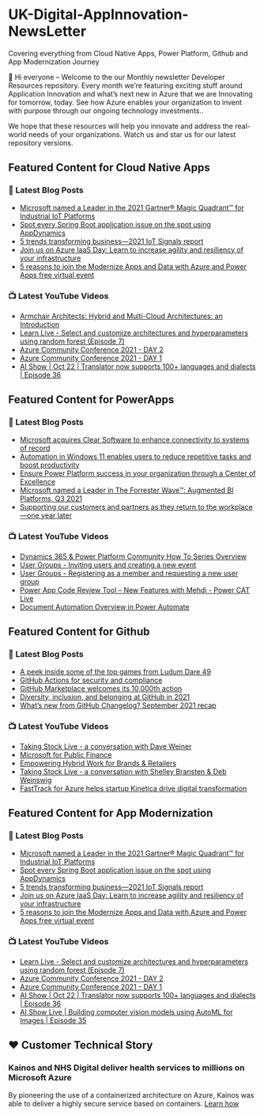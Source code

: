 # UK-Digital-AppInnovation-NewsLetter

Covering everything from Cloud Native Apps, Power Platform, Github and App Modernization Journey

👋 Hi everyone – Welcome to the our Monthly newsletter Developer Resources repository. Every month we’re featuring exciting stuff around Application Innovation and what’s next new in Azure that we are Innovating for tomorrow, today. See how Azure enables your organization to invent with purpose through our ongoing technology investments..


We hope that these resources will help you innovate and address the real-world needs of your organizations. Watch us and star us for our latest repository versions.

## Featured Content for Cloud Native Apps


### 📝 Latest Blog Posts

    
<!-- BLOGCNA:START -->
- [Microsoft named a Leader in the 2021 Gartner® Magic Quadrant™ for Industrial IoT Platforms](https://azure.microsoft.com/blog/microsoft-named-a-leader-in-the-2021-gartner-magic-quadrant-for-industrial-iot-platforms/)
- [Spot every Spring Boot application issue on the spot using AppDynamics](https://azure.microsoft.com/blog/spot-every-spring-boot-application-issue-on-the-spot-using-appdynamics/)
- [5 trends transforming business—2021 IoT Signals report](https://azure.microsoft.com/blog/5-trends-transforming-business-2021-iot-signals-report/)
- [Join us on Azure IaaS Day: Learn to increase agility and resiliency of your infrastructure](https://azure.microsoft.com/blog/join-us-on-azure-iaas-day-learn-to-increase-agility-and-resiliency-of-your-infrastructure/)
- [5 reasons to join the Modernize Apps and Data with Azure and Power Apps free virtual event](https://azure.microsoft.com/blog/5-reasons-to-join-the-modernize-apps-and-data-with-azure-and-power-apps-free-virtual-event/)
<!-- BLOGCNA:END -->

### 📺 Latest YouTube Videos

 
<!-- YOUTUBECNA:START -->
- [Armchair Architects: Hybrid and Multi-Cloud Architectures: an Introduction](https://www.youtube.com/watch?v=3EqfNtoajpM)
- [Learn Live - Select and customize architectures and hyperparameters using random forest (Episode 7)](https://www.youtube.com/watch?v=T3VRdIIJpgo)
- [Azure Community Conference 2021 - DAY 2](https://www.youtube.com/watch?v=E7JHGn2DYvk)
- [Azure Community Conference 2021 - DAY 1](https://www.youtube.com/watch?v=QL43Fy5oqz8)
- [AI Show | Oct 22 | Translator now supports 100+ languages and dialects | Episode 36](https://www.youtube.com/watch?v=KhEYFatBHEo)
<!-- YOUTUBECNA:END -->

##  Featured Content for PowerApps
### 📝 Latest Blog Posts
<!-- BLOGPOWER:START -->
- [Microsoft acquires Clear Software to enhance connectivity to systems of record](https://cloudblogs.microsoft.com/powerplatform/2021/10/22/microsoft-acquires-clear-software-to-enhance-connectivity-to-systems-of-record/)
- [Automation in Windows 11 enables users to reduce repetitive tasks and boost productivity](https://cloudblogs.microsoft.com/powerplatform/2021/10/04/automation-in-windows-11-enables-users-to-reduce-repetitive-tasks-and-boost-productivity/)
- [Ensure Power Platform success in your organization through a Center of Excellence](https://cloudblogs.microsoft.com/powerplatform/2021/09/20/ensure-power-platform-success-in-your-organization-through-a-center-of-excellence/)
- [Microsoft named a Leader in The Forrester Wave™: Augmented BI Platforms, Q3 2021](https://powerbi.microsoft.com/en-us/blog/microsoft-named-a-leader-in-the-forrester-wave-augmented-bi-platforms-q3-2021/)
- [Supporting our customers and partners as they return to the workplace—one year later](https://cloudblogs.microsoft.com/powerplatform/2021/07/15/supporting-our-customers-and-partners-as-they-return-to-the-workplace-one-year-later/)
<!-- BLOGPOWER:END -->
 ### 📺 Latest YouTube Videos
    
<!-- YOUTUBEPOWER:START -->
- [Dynamics 365 & Power Platform Community How To Series Overview](https://www.youtube.com/watch?v=YFu21EQuBVw)
- [User Groups - Inviting users and creating a new event](https://www.youtube.com/watch?v=atl2j8gIFHI)
- [User Groups - Registering as a member and requesting a new user group](https://www.youtube.com/watch?v=-jJC3m98X8k)
- [Power App Code Review Tool – New Features with Mehdi - Power CAT Live](https://www.youtube.com/watch?v=kfkUsGXIlIA)
- [Document Automation Overview in Power Automate](https://www.youtube.com/watch?v=H1I0ZrEQ1e4)
<!-- YOUTUBEPOWER:END -->

##  Featured Content for Github
### 📝 Latest Blog Posts
<!-- BLOGGITHUB:START -->
- [A peek inside some of the top games from Ludum Dare 49](https://github.blog/2021-10-25-a-peek-inside-some-of-the-top-games-from-ludum-dare-49/)
- [GitHub Actions for security and compliance](https://github.blog/2021-10-22-github-actions-for-security-compliance/)
- [GitHub Marketplace welcomes its 10,000th action](https://github.blog/2021-10-21-github-marketplace-welcomes-its-10000th-action/)
- [Diversity, inclusion, and belonging at GitHub in 2021](https://github.blog/2021-10-20-diversity-inclusion-belonging-github-2021/)
- [What’s new from GitHub Changelog? September 2021 recap](https://github.blog/2021-10-19-whats-new-from-github-changelog-september-2021-recap/)
<!-- BLOGGITHUB:END -->
### 📺 Latest YouTube Videos
<!-- YOUTUBEGITHUB:START -->
- [Taking Stock Live - a conversation with Dave Weiner](https://www.youtube.com/watch?v=NcHHXuPMt88)
- [Microsoft for Public Finance](https://www.youtube.com/watch?v=VsRoKmFrjGo)
- [Empowering Hybrid Work for Brands & Retailers](https://www.youtube.com/watch?v=mJDW1HIvl1Q)
- [Taking Stock Live - a conversation with Shelley Bransten & Deb Weinswig](https://www.youtube.com/watch?v=-yCQqRG1JI4)
- [FastTrack for Azure helps startup Kinetica drive digital transformation](https://www.youtube.com/watch?v=lZ0yQtGnWe8)
<!-- YOUTUBEGITHUB:END -->
##  Featured Content for App Modernization
### 📝 Latest Blog Posts
<!-- BLOGAPPMOD:START -->
- [Microsoft named a Leader in the 2021 Gartner® Magic Quadrant™ for Industrial IoT Platforms](https://azure.microsoft.com/blog/microsoft-named-a-leader-in-the-2021-gartner-magic-quadrant-for-industrial-iot-platforms/)
- [Spot every Spring Boot application issue on the spot using AppDynamics](https://azure.microsoft.com/blog/spot-every-spring-boot-application-issue-on-the-spot-using-appdynamics/)
- [5 trends transforming business—2021 IoT Signals report](https://azure.microsoft.com/blog/5-trends-transforming-business-2021-iot-signals-report/)
- [Join us on Azure IaaS Day: Learn to increase agility and resiliency of your infrastructure](https://azure.microsoft.com/blog/join-us-on-azure-iaas-day-learn-to-increase-agility-and-resiliency-of-your-infrastructure/)
- [5 reasons to join the Modernize Apps and Data with Azure and Power Apps free virtual event](https://azure.microsoft.com/blog/5-reasons-to-join-the-modernize-apps-and-data-with-azure-and-power-apps-free-virtual-event/)
<!-- BLOGAPPMOD:END -->
### 📺 Latest YouTube Videos
<!-- YOUTUBEAPPMOD:START -->
- [Learn Live - Select and customize architectures and hyperparameters using random forest (Episode 7)](https://www.youtube.com/watch?v=T3VRdIIJpgo)
- [Azure Community Conference 2021 - DAY 2](https://www.youtube.com/watch?v=E7JHGn2DYvk)
- [Azure Community Conference 2021 - DAY 1](https://www.youtube.com/watch?v=QL43Fy5oqz8)
- [AI Show | Oct 22 | Translator now supports 100+ languages and dialects | Episode 36](https://www.youtube.com/watch?v=KhEYFatBHEo)
- [AI Show Live | Building computer vision models using AutoML for Images | Episode 35](https://www.youtube.com/watch?v=ovsMiyqKo28)
<!-- YOUTUBEAPPMOD:END -->


## ♥️ Customer Technical Story 

### Kainos and NHS Digital deliver health services to millions on Microsoft Azure

By pioneering the use of a containerized architecture on Azure, Kainos was able to deliver a highly secure service based on containers. [Learn how](https://customers.microsoft.com/en-us/story/1368348549535774520-kainos-and-nhs-digital-deliver-health-services-to-millions-on-microsoft-azure)

